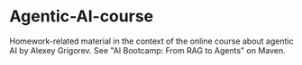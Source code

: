 # Agentic-AI-course
Homework-related material in the context of the online course about agentic AI by Alexey Grigorev. See "AI Bootcamp: From RAG to Agents" on Maven.
